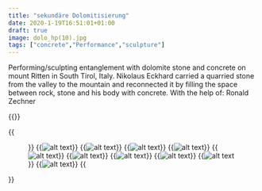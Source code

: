 ```yaml
---
title: "sekundäre Dolomitisierung"
date: 2020-1-19T16:51:01+01:00
draft: true
image: dolo_hp(10).jpg
tags: ["concrete","Performance","sculpture"]
---
```


Performing/sculpting entanglement with dolomite stone and concrete on mount Ritten in South Tirol, Italy.
Nikolaus Eckhard carried a quarried stone from the valley to the mountain and reconnected it by filling the space between rock, stone and his body with concrete.
With the help of: Ronald Zechner

{{<space>}}

{{<figure figcaption="caption text" >}}
  {{<img src=dolo_hp(1).jpg alt="alt text" >}}
  {{<img src=dolo_hp(2).jpg alt="alt text" >}}
  {{<img src=dolo_hp(3).jpg alt="alt text" >}}
  {{<img src=dolo_hp(4).jpg alt="alt text" >}}
  {{<img src=dolo_hp(5).jpg alt="alt text" >}}
  {{<img src=dolo_hp(6).jpg alt="alt text" >}}
  {{<img src=dolo_hp(7).jpg alt="alt text" >}}
  {{<img src=dolo_hp(8).jpg alt="alt text" >}}
  {{<img src=dolo_hp(9).jpg alt="alt text" >}}
  {{<img src=dolo_hp(10).jpg alt="alt text" >}}
{{</figure >}}